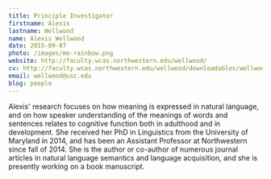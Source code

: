 ```yaml
---
title: Principle Investigator
firstname: Alexis
lastname: Wellwood
name: Alexis Wellwood
date: 2015-09-07
photo: /images/me-rainbow.png
website: http://faculty.wcas.northwestern.edu/wellwood/
cv: http://faculty.wcas.northwestern.edu/wellwood/downloadables/wellwood_cv.pdf
email: wellwood@usc.edu
blog: people
---
```


Alexis' research focuses on how meaning is expressed in natural language, and on how speaker understanding of the meanings of words and sentences relates to cognitive function both in adulthood and in development. She received her PhD in Linguistics from the University of Maryland in 2014, and has been an Assistant Professor at Northwestern since fall of 2014.  She is the author or co-author of numerous journal articles in natural language semantics and language acquisition, and she is presently working on a book manuscript. 